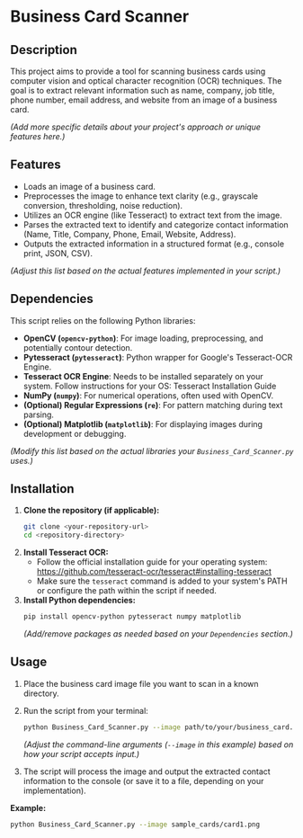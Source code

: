 # Business Card Scanner

## Description

This project aims to provide a tool for scanning business cards using computer vision and optical character recognition (OCR) techniques. The goal is to extract relevant information such as name, company, job title, phone number, email address, and website from an image of a business card.

*(Add more specific details about your project's approach or unique features here.)*

## Features

*   Loads an image of a business card.
*   Preprocesses the image to enhance text clarity (e.g., grayscale conversion, thresholding, noise reduction).
*   Utilizes an OCR engine (like Tesseract) to extract text from the image.
*   Parses the extracted text to identify and categorize contact information (Name, Title, Company, Phone, Email, Website, Address).
*   Outputs the extracted information in a structured format (e.g., console print, JSON, CSV).

*(Adjust this list based on the actual features implemented in your script.)*

## Dependencies

This script relies on the following Python libraries:

*   **OpenCV (`opencv-python`)**: For image loading, preprocessing, and potentially contour detection.
*   **Pytesseract (`pytesseract`)**: Python wrapper for Google's Tesseract-OCR Engine.
*   **Tesseract OCR Engine**: Needs to be installed separately on your system. Follow instructions for your OS: Tesseract Installation Guide
*   **NumPy (`numpy`)**: For numerical operations, often used with OpenCV.
*   **(Optional) Regular Expressions (`re`)**: For pattern matching during text parsing.
*   **(Optional) Matplotlib (`matplotlib`)**: For displaying images during development or debugging.

*(Modify this list based on the actual libraries your `Business_Card_Scanner.py` uses.)*

## Installation

1.  **Clone the repository (if applicable):**
    ```bash
    git clone <your-repository-url>
    cd <repository-directory>
    ```
2.  **Install Tesseract OCR:**
    *   Follow the official installation guide for your operating system: https://github.com/tesseract-ocr/tesseract#installing-tesseract
    *   Make sure the `tesseract` command is added to your system's PATH or configure the path within the script if needed.
3.  **Install Python dependencies:**
    ```bash
    pip install opencv-python pytesseract numpy matplotlib
    ```
    *(Add/remove packages as needed based on your `Dependencies` section.)*

## Usage

1.  Place the business card image file you want to scan in a known directory.
2.  Run the script from your terminal:

    ```bash
    python Business_Card_Scanner.py --image path/to/your/business_card.jpg
    ```
    *(Adjust the command-line arguments (`--image` in this example) based on how your script accepts input.)*

3.  The script will process the image and output the extracted contact information to the console (or save it to a file, depending on your implementation).

**Example:**

```bash
python Business_Card_Scanner.py --image sample_cards/card1.png
